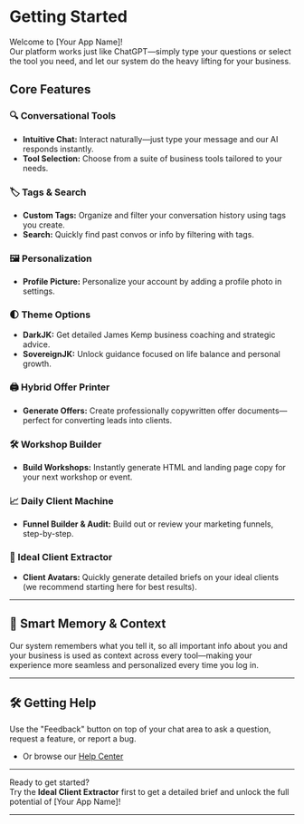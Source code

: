 # Getting Started

Welcome to [Your App Name]!  
Our platform works just like ChatGPT—simply type your questions or select the tool you need, and let our system do the heavy lifting for your business.

## Core Features

### 🔍 Conversational Tools
- **Intuitive Chat:** Interact naturally—just type your message and our AI responds instantly.
- **Tool Selection:** Choose from a suite of business tools tailored to your needs.

### 🏷️ Tags & Search
- **Custom Tags:** Organize and filter your conversation history using tags you create.
- **Search:** Quickly find past convos or info by filtering with tags.

### 🖼️ Personalization
- **Profile Picture:** Personalize your account by adding a profile photo in settings.

### 🌓 Theme Options
- **DarkJK:** Get detailed James Kemp business coaching and strategic advice.
- **SovereignJK:** Unlock guidance focused on life balance and personal growth.

### 🖨️ Hybrid Offer Printer
- **Generate Offers:** Create professionally copywritten offer documents—perfect for converting leads into clients.

### 🛠️ Workshop Builder
- **Build Workshops:** Instantly generate HTML and landing page copy for your next workshop or event.

### 📈 Daily Client Machine
- **Funnel Builder & Audit:** Build out or review your marketing funnels, step-by-step.

### 👤 Ideal Client Extractor
- **Client Avatars:** Quickly generate detailed briefs on your ideal clients (we recommend starting here for best results).

---

## 🚀 Smart Memory & Context

Our system remembers what you tell it, so all important info about you and your business is used as context across every tool—making your experience more seamless and personalized every time you log in.

---

## 🛠️ Getting Help

Use the "Feedback" button on top of your chat area to ask a question, request a feature, or report a bug.
- Or browse our [Help Center](./)

---

Ready to get started?  
Try the **Ideal Client Extractor** first to get a detailed brief and unlock the full potential of [Your App Name]!

---